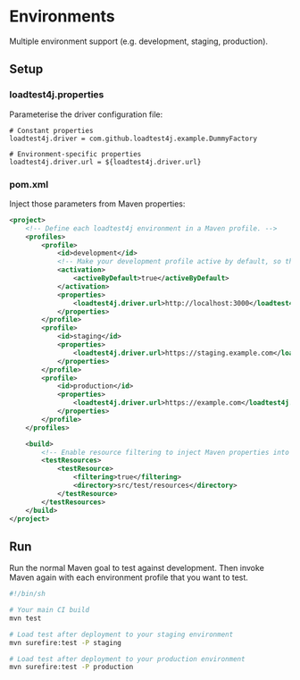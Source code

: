 # Environments

Multiple environment support (e.g. development, staging, production).

## Setup

### loadtest4j.properties

Parameterise the driver configuration file:

```properties
# Constant properties
loadtest4j.driver = com.github.loadtest4j.example.DummyFactory

# Environment-specific properties
loadtest4j.driver.url = ${loadtest4j.driver.url}
```

### pom.xml

Inject those parameters from Maven properties:

```xml
<project>
    <!-- Define each loadtest4j environment in a Maven profile. -->
    <profiles>
        <profile>
            <id>development</id>
            <!-- Make your development profile active by default, so that your load tests work on your laptop. -->
            <activation>
                <activeByDefault>true</activeByDefault>
            </activation>
            <properties>
                <loadtest4j.driver.url>http://localhost:3000</loadtest4j.driver.url>
            </properties>
        </profile>
        <profile>
            <id>staging</id>
            <properties>
                <loadtest4j.driver.url>https://staging.example.com</loadtest4j.driver.url>
            </properties>
        </profile>
        <profile>
            <id>production</id>
            <properties>
                <loadtest4j.driver.url>https://example.com</loadtest4j.driver.url>
            </properties>
        </profile>
    </profiles>

    <build>
        <!-- Enable resource filtering to inject Maven properties into loadtest4j.properties -->
        <testResources>
            <testResource>
                <filtering>true</filtering>
                <directory>src/test/resources</directory>
            </testResource>
        </testResources>
    </build>
</project>
```

## Run

Run the normal Maven goal to test against development. Then invoke Maven again with each environment profile that you want to test.

```bash
#!/bin/sh

# Your main CI build
mvn test

# Load test after deployment to your staging environment
mvn surefire:test -P staging

# Load test after deployment to your production environment
mvn surefire:test -P production
```